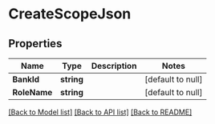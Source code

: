 # CreateScopeJson

## Properties
Name | Type | Description | Notes
------------ | ------------- | ------------- | -------------
**BankId** | **string** |  | [default to null]
**RoleName** | **string** |  | [default to null]

[[Back to Model list]](../README.md#documentation-for-models) [[Back to API list]](../README.md#documentation-for-api-endpoints) [[Back to README]](../README.md)


